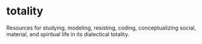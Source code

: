 # totality

Resources for studying, modeling, resisting, coding, conceptualizing social, material, and spiritual life in its dialectical totality.


